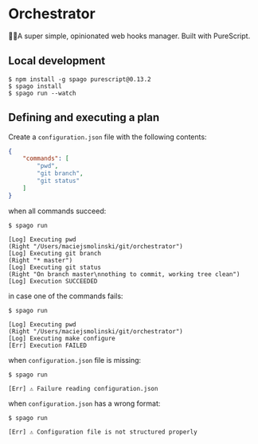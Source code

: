 # Orchestrator

🤹‍♂️A super simple, opinionated web hooks manager. Built with PureScript.

## Local development

```shell
$ npm install -g spago purescript@0.13.2
$ spago install
$ spago run --watch
```


## Defining and executing a plan

Create a `configuration.json` file with the following contents:

```json
{
    "commands": [
        "pwd",
        "git branch",
        "git status"
    ]
}
```

when all commands succeed:

```shell
$ spago run

[Log] Executing pwd
(Right "/Users/maciejsmolinski/git/orchestrator")
[Log] Executing git branch
(Right "* master")
[Log] Executing git status
(Right "On branch master\nnothing to commit, working tree clean")
[Log] Execution SUCCEEDED
```


in case one of the commands fails:

```shell
$ spago run

[Log] Executing pwd
(Right "/Users/maciejsmolinski/git/orchestrator")
[Log] Executing make configure
[Err] Execution FAILED
```

when `configuration.json` file is missing:

```shell
$ spago run

[Err] ⚠ Failure reading configuration.json
```

when `configuration.json` has a wrong format:

```shell
$ spago run

[Err] ⚠ Configuration file is not structured properly
```
